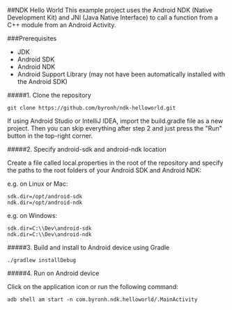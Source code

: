 ##NDK Hello World
This example project uses the Android NDK (Native Development Kit) and JNI (Java Native Interface) to call a function from a C++ module from an Android Activity.

###Prerequisites

- JDK
- Android SDK
- Android NDK
- Android Support Library (may not have been automatically installed with the Android SDK)

#####1. Clone the repository
```
git clone https://github.com/byronh/ndk-helloworld.git
```

If using Android Studio or IntelliJ IDEA, import the build.gradle file as a new project. Then you can skip everything after step 2 and just press the "Run" button in the top-right corner.

#####2. Specify android-sdk and android-ndk location

Create a file called local.properties in the root of the repository and specify the paths to the root folders of your Android SDK and Android NDK:

e.g. on Linux or Mac:

```
sdk.dir=/opt/android-sdk
ndk.dir=/opt/android-ndk
```

e.g. on Windows:

```
sdk.dir=C:\\Dev\android-sdk
ndk.dir=C:\\Dev\android-ndk
```

#####3. Build and install to Android device using Gradle
```
./gradlew installDebug
```

#####4. Run on Android device

Click on the application icon or run the following command:

```
adb shell am start -n com.byronh.ndk.helloworld/.MainActivity
```
